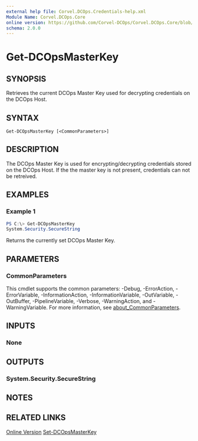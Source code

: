 ```yaml
---
external help file: Corvel.DCOps.Credentials-help.xml
Module Name: Corvel.DCOps.Core
online version: https://github.com/Corvel-DCOps/Corvel.DCOps.Core/blob/main/Source/docs/Get-DCOpsMasterKey.md
schema: 2.0.0
---
```


# Get-DCOpsMasterKey

## SYNOPSIS
Retrieves the current DCOps Master Key used for decrypting credentials on the DCOps Host. 

## SYNTAX

```
Get-DCOpsMasterKey [<CommonParameters>]
```

## DESCRIPTION
The DCOps Master Key is used for encrypting/decrypting credentials stored on the DCOps Host. 
If the the master key is not present, credentials can not be retreived. 

## EXAMPLES

### Example 1
```powershell
PS C:\> Get-DCOpsMasterKey
System.Security.SecureString
```

Returns the currently set DCOps Master Key.

## PARAMETERS

### CommonParameters
This cmdlet supports the common parameters: -Debug, -ErrorAction, -ErrorVariable, -InformationAction, -InformationVariable, -OutVariable, -OutBuffer, -PipelineVariable, -Verbose, -WarningAction, and -WarningVariable. For more information, see [about_CommonParameters](http://go.microsoft.com/fwlink/?LinkID=113216).

## INPUTS

### None

## OUTPUTS

### System.Security.SecureString

## NOTES

## RELATED LINKS

[Online Version](https://github.com/Corvel-DCOps/Corvel.DCOps.Core/blob/main/Source/docs/Get-DCOpsMasterKey.md)
[Set-DCOpsMasterKey]()
